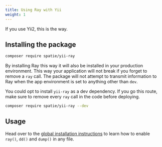 ```yaml
---
title: Using Ray with Yii
weight: 1
---
```


If you use Yii2, this is the way.

## Installing the package

```bash
composer require spatie/yii-ray
```

By installing Ray this way it will also be installed in your production environment. This way your application will not break if you forget to remove a `ray` call.  The package will not attempt to transmit information to Ray when the app environment is set to anything other than `dev`.

You could opt to install `yii-ray` as a dev dependency. If you go this route, make sure to remove every `ray` call in the code before deploying.

```bash
composer require spatie/yii-ray --dev
```

## Usage

Head over to the [global installation instructions](https://spatie.be/docs/ray/v1/configuration/framework-agnostic-php#global-installation) to learn how to enable `ray()`, `dd()` and `dump()` in any file.
